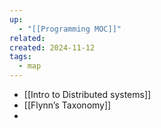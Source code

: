 ```yaml
---
up:
  - "[[Programming MOC]]"
related: 
created: 2024-11-12
tags:
  - map
---
```

- [[Intro to Distributed systems]]
- [[Flynn’s Taxonomy]]
- 
